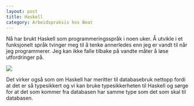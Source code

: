 ```yaml
---
layout: post
title: Haskell
category: Arbeidspraksis hos Beat
---
```


Nå har brukt Haskell som programmeringsspråk i noen uker. Å utvikle i
et funksjonelt språk tvinger meg til å tenke annerledes enn jeg er
vandt til når jeg programmerer. Jeg kan ikke falle tilbake på vandte 
måter å løse utfordringer på.

![]({{site.baseurl}}/assets/img/curryHaskell.jpg)

Det virker også som om Haskell har meritter til databasebruk 
nettopp fordi at det er så typesikkert og vi kan bruke typesikkerheten
til Haskell og sørge for at det som kommer fra databasen har
samme type som det som skal til databasen.
